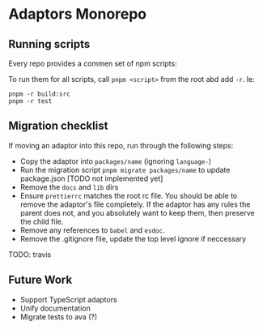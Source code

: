 # Adaptors Monorepo

## Running scripts

Every repo provides a commen set of npm scripts:

To run them for all scripts, call `pnpm <script>` from the root abd add `-r`. Ie:

```
pnpm -r build:src
pnpm -r test
```

## Migration checklist

If moving an adaptor into this repo, run through the following steps:

- Copy the adaptor into `packages/name` (ignoring `language-`)
- Run the migration script `pnpm migrate packages/name` to update package.json [TODO not implemented yet]
- Remove the `docs` and `lib` dirs
- Ensure `prettierrc` matches the root rc file. You should be able to remove the adaptor's file completely. If the adaptor has any rules the parent does not, and you absolutely want to keep them, then preserve the child file.
- Remove any references to `babel` and `esdoc`.
- Remove the .gitignore file, update the top level ignore if neccessary

TODO: travis

## Future Work

- Support TypeScript adaptors
- Unify documentation
- Migrate tests to ava (?)
